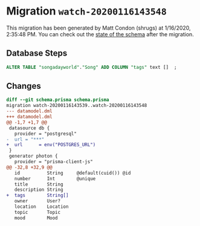 # Migration `watch-20200116143548`

This migration has been generated by Matt Condon (shrugs) at 1/16/2020, 2:35:48 PM.
You can check out the [state of the schema](./schema.prisma) after the migration.

## Database Steps

```sql
ALTER TABLE "songadayworld"."Song" ADD COLUMN "tags" text []  ;
```

## Changes

```diff
diff --git schema.prisma schema.prisma
migration watch-20200116143539..watch-20200116143548
--- datamodel.dml
+++ datamodel.dml
@@ -1,7 +1,7 @@
 datasource db {
   provider = "postgresql"
-  url = "***"
+  url      = env("POSTGRES_URL")
 }
 generator photon {
   provider = "prisma-client-js"
@@ -32,8 +32,9 @@
   id          String     @default(cuid()) @id
   number      Int        @unique
   title       String
   description String
+  tags        String[]
   owner       User?
   location    Location
   topic       Topic
   mood        Mood
```


